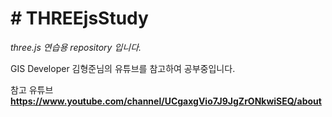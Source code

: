 <h1># THREEjsStudy</h1>
<i>three.js 연습용 repository 입니다.</i>
 
GIS Developer 김형준님의 유튜브를 참고하여 공부중입니다.

참고 유튜브
<strong>https://www.youtube.com/channel/UCgaxgVio7J9JgZrONkwiSEQ/about</strong>
